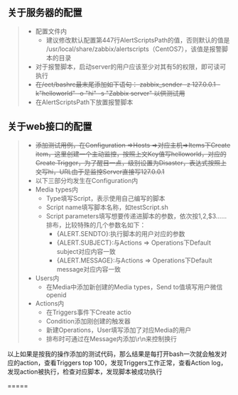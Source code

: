 ## 关于服务器的配置
>* 配置文件内
>	* 建议修改默认配置第447行AlertScriptsPath的值，否则默认的值是
/usr/local/share/zabbix/alertscripts（CentOS7），该值是报警脚本的目录
>* 对于报警脚本，启动server的用户应该至少对其有5的权限，即可读可执行
>* ~~在/ect/bashrc最末尾添加如下语句：
zabbix_sender -z 127.0.0.1 -k"helloworld" -o "hi" -s "Zabbix server"
以供测试用~~
>* 在AlertScriptsPath下放置报警脚本

## 关于web接口的配置
>* ~~添加测试用例，在Configuration =>Hosts =>对应主机=>Items下Create item，这里创建一个主动监控，按照上文Key值写helloworld，对应的Create Trigger，为了醒目一点，级别设置为Disaster，表达式按照上文写hi，URL由于是监控Server直接写127.0.0.1~~
>* 以下三部分均发生在Configuration内
>* Media types内
>	* Type填写Script，表示使用自己编写的脚本
>	* Script name填写脚本名称，如testScript.sh
>	* Script parameters填写想要传递进脚本的参数，依次按$1,$2,$3……排布，比较特殊的几个参数名如下：
>		* {ALERT.SENDTO}:执行脚本的用户对应的参数
>		* {ALERT.SUBJECT}:与Actions => Operations下Default subject对应内容一致
>		* {ALERT.MESSAGE}:与Actions => Operations下Default message对应内容一致
>* Users内
>	* 在Media中添加新创建的Media types，Send to值填写用户微信openid
>* Actions内
>	* 在Triggers事件下Create actio
>	* Condition添加刚创建的触发器
>	* 新建Operations，User填写添加了对应Media的用户
>   * 排布时可通过在Message内添加\r\n来控制换行

以上如果是按我的操作添加的测试代码，那么结果是每打开bash一次就会触发对应的action，查看Triggers top 100，发现Triggers工作正常，查看Action log，发现action被执行，检查对应脚本，发现脚本被成功执行

=====
